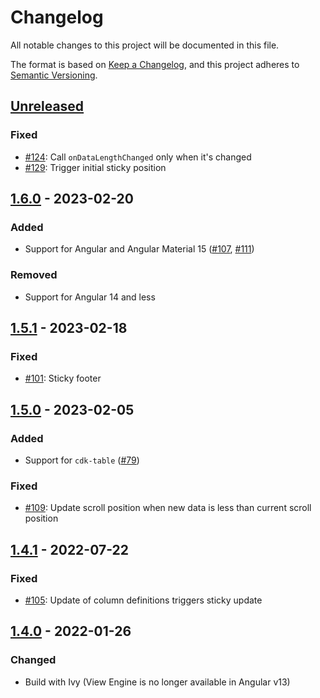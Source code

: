 # Changelog

All notable changes to this project will be documented in this file.

The format is based on [Keep a Changelog](https://keepachangelog.com/en/1.0.0/),
and this project adheres to [Semantic Versioning](https://semver.org/spec/v2.0.0.html).

## [Unreleased]

### Fixed

- [#124](https://github.com/diprokon/ng-table-virtual-scroll/issues/124):
  Call `onDataLengthChanged` only when it's changed
- [#129](https://github.com/diprokon/ng-table-virtual-scroll/issues/129):
  Trigger initial sticky position

## [1.6.0] - 2023-02-20

### Added

- Support for Angular and Angular Material 15 ([#107](https://github.com/diprokon/ng-table-virtual-scroll/issues/107), [#111](https://github.com/diprokon/ng-table-virtual-scroll/issues/111))

### Removed

- Support for Angular 14 and less

## [1.5.1] - 2023-02-18

### Fixed

- [#101](https://github.com/diprokon/ng-table-virtual-scroll/issues/101):
  Sticky footer

## [1.5.0] - 2023-02-05

### Added

- Support for `cdk-table` ([#79](https://github.com/diprokon/ng-table-virtual-scroll/issues/79))

### Fixed

- [#109](https://github.com/diprokon/ng-table-virtual-scroll/issues/109):
  Update scroll position when new data is less than current scroll position

## [1.4.1] - 2022-07-22

### Fixed

- [#105](https://github.com/diprokon/ng-table-virtual-scroll/issues/105):
  Update of column definitions triggers sticky update

## [1.4.0] - 2022-01-26

### Changed

- Build with Ivy (View Engine is no longer available in Angular v13)

[Unreleased]: https://github.com/diprokon/ng-table-virtual-scroll/compare/v1.6.0...HEAD
[1.6.0]: https://github.com/diprokon/ng-table-virtual-scroll/compare/v1.5.1...v1.6.0
[1.5.1]: https://github.com/diprokon/ng-table-virtual-scroll/compare/v1.5.0...v1.5.1
[1.5.0]: https://github.com/diprokon/ng-table-virtual-scroll/compare/v1.4.1...v1.5.0
[1.4.1]: https://github.com/diprokon/ng-table-virtual-scroll/compare/v1.4.0...v1.4.1
[1.4.0]: https://github.com/diprokon/ng-table-virtual-scroll/releases/tag/v1.4.0
